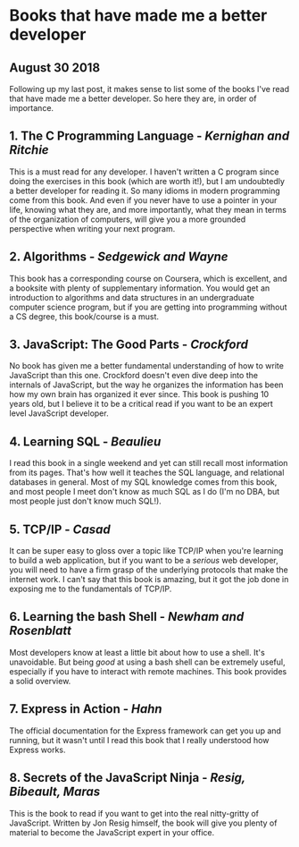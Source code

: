 # Books that have made me a better developer
## August 30 2018

Following up my last post, it makes sense to list some of the books I've read
that have made me a better developer. So here they are, in order of importance.

## 1. The C Programming Language - *Kernighan and Ritchie*
This is a must read for any developer. I haven't written a C program since doing
the exercises in this book (which are worth it!), but I am undoubtedly a
better developer for reading it. So many idioms in modern programming come from
this book. And even if you never have to use a pointer in your life, knowing
what they are, and more importantly, what they mean in terms of the organization
of computers, will give you a more grounded perspective when writing your
next program.

## 2. Algorithms - *Sedgewick and Wayne*
This book has a corresponding course on Coursera, which is excellent, and a booksite with plenty of supplementary information. You would get an introduction to algorithms and data structures in
an undergraduate computer science program, but if you are getting into
programming without a CS degree, this book/course is a must.

## 3. JavaScript: The Good Parts - *Crockford*
No book has given me a better fundamental understanding of how to write
JavaScript than this one. Crockford doesn't even dive deep into the internals of
JavaScript, but the way he organizes the information has been how my own brain
has organized it ever since. This book is pushing 10 years old, but I believe it
to be a critical read if you want to be an expert level JavaScript developer.

## 4. Learning SQL - *Beaulieu*
I read this book in a single weekend and yet can still recall most information
from its pages. That's how well it teaches the SQL language, and relational
databases in general. Most of my SQL knowledge comes from this book, and most
people I meet don't know as much SQL as I do (I'm no DBA, but most people just don't know much SQL!).

## 5. TCP/IP - *Casad*
It can be super easy to gloss over a topic like TCP/IP when you're learning to
build a web application, but if you want to be a *serious* web developer, you
will need to have a firm grasp of the underlying protocols that make the
internet work. I can't say that this book is amazing, but it got the job done
in exposing me to the fundamentals of TCP/IP.

## 6. Learning the bash Shell - *Newham and Rosenblatt*
Most developers know at least a little bit about how to use a shell. It's unavoidable. But being *good* at using a bash shell can be extremely useful, especially if you have to interact with remote machines. This book provides a solid overview. 

## 7. Express in Action - *Hahn*
The official documentation for the Express framework can get you up and running, but it wasn't until I read this book that I really understood how Express works.

## 8. Secrets of the JavaScript Ninja - *Resig, Bibeault, Maras*
This is the book to read if you want to get into the real nitty-gritty of JavaScript. Written by Jon Resig himself, the book will give you plenty of material to become the JavaScript expert in your office.


